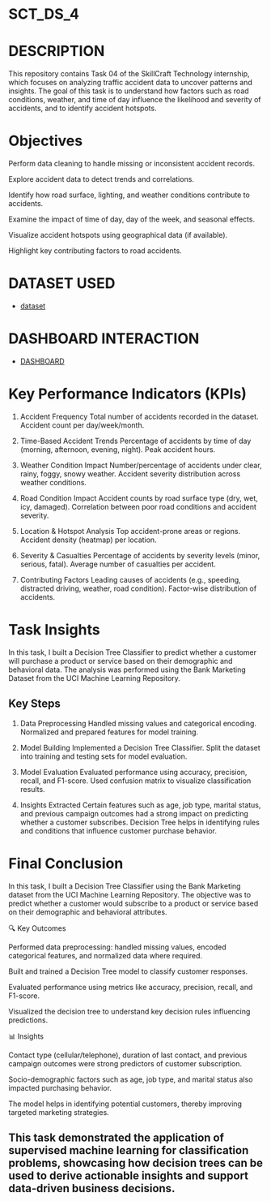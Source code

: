 # SCT_DS_4

# DESCRIPTION 
This repository contains Task 04 of the SkillCraft Technology internship, which focuses on analyzing traffic accident data to uncover patterns and insights. The goal of this task is to understand how factors such as road conditions, weather, and time of day influence the likelihood and severity of accidents, and to identify accident hotspots.

# Objectives

Perform data cleaning to handle missing or inconsistent accident records.

Explore accident data to detect trends and correlations.

Identify how road surface, lighting, and weather conditions contribute to accidents.

Examine the impact of time of day, day of the week, and seasonal effects.

Visualize accident hotspots using geographical data (if available).

Highlight key contributing factors to road accidents.

# DATASET USED
- <a href="https://github.com/Priyanka-gupta1302/SCT_DS_4/blob/main/TASK%204%20intern.xlsx">dataset </a>

# DASHBOARD INTERACTION
- <a href="https://github.com/Priyanka-gupta1302/SCT_DS_4/blob/main/Screenshot%202025-09-03%20215602.png">DASHBOARD </a>

# Key Performance Indicators (KPIs)

1. Accident Frequency
Total number of accidents recorded in the dataset.
Accident count per day/week/month.

2. Time-Based Accident Trends
Percentage of accidents by time of day (morning, afternoon, evening, night).
Peak accident hours.

3. Weather Condition Impact
Number/percentage of accidents under clear, rainy, foggy, snowy weather.
Accident severity distribution across weather conditions.

4. Road Condition Impact
Accident counts by road surface type (dry, wet, icy, damaged).
Correlation between poor road conditions and accident severity.

5. Location & Hotspot Analysis
Top accident-prone areas or regions.
Accident density (heatmap) per location.

6. Severity & Casualties
Percentage of accidents by severity levels (minor, serious, fatal).
Average number of casualties per accident.

7. Contributing Factors
Leading causes of accidents (e.g., speeding, distracted driving, weather, road condition).
Factor-wise distribution of accidents.

# Task Insights
In this task, I built a Decision Tree Classifier to predict whether a customer will purchase a product or service based on their demographic and behavioral data. The analysis was performed using the Bank Marketing Dataset from the UCI Machine Learning Repository.

## Key Steps

1. Data Preprocessing
Handled missing values and categorical encoding.
Normalized and prepared features for model training.

2. Model Building
Implemented a Decision Tree Classifier.
Split the dataset into training and testing sets for model evaluation.

3. Model Evaluation
Evaluated performance using accuracy, precision, recall, and F1-score.
Used confusion matrix to visualize classification results.

4. Insights Extracted
Certain features such as age, job type, marital status, and previous campaign outcomes had a strong impact on predicting whether a customer subscribes.
Decision Tree helps in identifying rules and conditions that influence customer purchase behavior.

# Final Conclusion

In this task, I built a Decision Tree Classifier using the Bank Marketing dataset from the UCI Machine Learning Repository. The objective was to predict whether a customer would subscribe to a product or service based on their demographic and behavioral attributes.

🔍 Key Outcomes

Performed data preprocessing: handled missing values, encoded categorical features, and normalized data where required.

Built and trained a Decision Tree model to classify customer responses.

Evaluated performance using metrics like accuracy, precision, recall, and F1-score.

Visualized the decision tree to understand key decision rules influencing predictions.


📊 Insights

Contact type (cellular/telephone), duration of last contact, and previous campaign outcomes were strong predictors of customer subscription.

Socio-demographic factors such as age, job type, and marital status also impacted purchasing behavior.

The model helps in identifying potential customers, thereby improving targeted marketing strategies.


## This task demonstrated the application of supervised machine learning for classification problems, showcasing how decision trees can be used to derive actionable insights and support data-driven business decisions.
